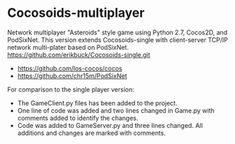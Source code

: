 # Cocosoids-multiplayer
Network multiplayer "Asteroids" style game using Python 2.7, Cocos2D, and PodSixNet.
This version extends Cocosoids-single with client-server TCP/IP network multi-plater based on PodSixNet. https://github.com/erikbuck/Cocosoids-single.git

- https://github.com/los-cocos/cocos
- https://github.com/chr15m/PodSixNet

For comparison to the single player version:

- The GameClient.py files has been added to the project.
- One line of code was added and two lines changed in Game.py with comments added to identify the changes.
- Code was added to GameServer.py and three lines changed. All additions and changes are marked with comments.
